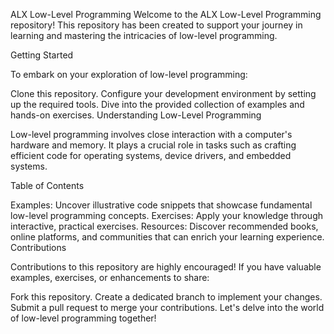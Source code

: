 ALX Low-Level Programming
Welcome to the ALX Low-Level Programming repository! This repository has been created to support your journey in learning and mastering the intricacies of low-level programming.

Getting Started

To embark on your exploration of low-level programming:

Clone this repository.
Configure your development environment by setting up the required tools.
Dive into the provided collection of examples and hands-on exercises.
Understanding Low-Level Programming

Low-level programming involves close interaction with a computer's hardware and memory. It plays a crucial role in tasks such as crafting efficient code for operating systems, device drivers, and embedded systems.

Table of Contents

Examples: Uncover illustrative code snippets that showcase fundamental low-level programming concepts.
Exercises: Apply your knowledge through interactive, practical exercises.
Resources: Discover recommended books, online platforms, and communities that can enrich your learning experience.
Contributions

Contributions to this repository are highly encouraged! If you have valuable examples, exercises, or enhancements to share:

Fork this repository.
Create a dedicated branch to implement your changes.
Submit a pull request to merge your contributions.
Let's delve into the world of low-level programming together!

